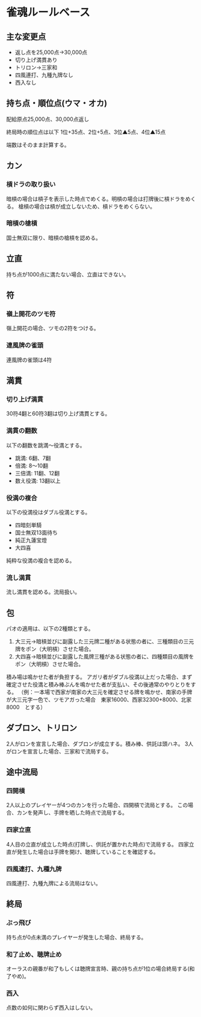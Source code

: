 # 雀魂ルールベース

## 主な変更点

- 返し点を25,000点→30,000点
- 切り上げ満貫あり
- トリロン→三家和
- 四風連打、九種九牌なし
- 西入なし

## 持ち点・順位点(ウマ・オカ)

配給原点25,000点、30,000点返し

終局時の順位点は以下
1位+35点、2位+5点、3位▲5点、4位▲15点

端数はそのまま計算する。

## カン

### 槓ドラの取り扱い

暗槓の場合は槓子を表示した時点でめくる。明槓の場合は打牌後に槓ドラをめくる。
槍槓の場合は槓が成立しないため、槓ドラをめくらない。

### 暗槓の槍槓

国士無双に限り、暗槓の槍槓を認める。

## 立直

持ち点が1000点に満たない場合、立直はできない。

## 符

### 嶺上開花のツモ符

嶺上開花の場合、ツモの2符をつける。

### 連風牌の雀頭

連風牌の雀頭は4符

## 満貫

### 切り上げ満貫

30符4翻と60符3翻は切り上げ満貫とする。

### 満貫の翻数

以下の翻数を跳満〜役満とする。

- 跳満: 6翻、7翻
- 倍満: 8〜10翻
- 三倍満: 11翻、12翻
- 数え役満: 13翻以上

### 役満の複合

以下の役満役はダブル役満とする。

- 四暗刻単騎
- 国士無双13面待ち
- 純正九蓮宝燈
- 大四喜

純粋な役満の複合を認める。

### 流し満貫

流し満貫を認める。流局扱い。

## 包

パオの適用は、以下の2種類とする。

1. 大三元→暗槓並びに副露した三元牌二種がある状態の者に、三種類目の三元牌をポン（大明槓）させた場合。
2. 大四喜→暗槓並びに副露した風牌三種がある状態の者に、四種類目の風牌をポン（大明槓）させた場合。

積み場は鳴かせた者が負担する。
アガリ者がダブル役満以上だった場合、まず確定させた役満と積み棒ぶんを鳴かせた者が支払い、その後通常のやりとりをする。
（例：一本場で西家が南家の大三元を確定させる牌を鳴かせ、南家の手牌が大三元字一色で、ツモアガった場合　東家16000、西家32300+8000、北家8000　とする）

## ダブロン、トリロン

2人がロンを宣言した場合、ダブロンが成立する。積み棒、供託は頭ハネ。
3人がロンを宣言した場合、三家和で流局する。

## 途中流局

### 四開槓

2人以上のプレイヤーが4つのカンを行った場合、四開槓で流局とする。
この場合、カンを発声し、手牌を晒した時点で流局する。

### 四家立直

4人目の立直が成立した時点(打牌し、供託が置かれた時点)で流局する。
四家立直が発生した場合は手牌を開け、聴牌していることを確認する。

### 四風連打、九種九牌

四風連打、九種九牌による流局はない。

## 終局

### ぶっ飛び

持ち点が0点未満のプレイヤーが発生した場合、終局する。

### 和了止め、聴牌止め

オーラスの親番が和了もしくは聴牌宣言時、親の持ち点が1位の場合終局する(和了やめ)。

### 西入

点数の如何に関わらず西入はしない。
